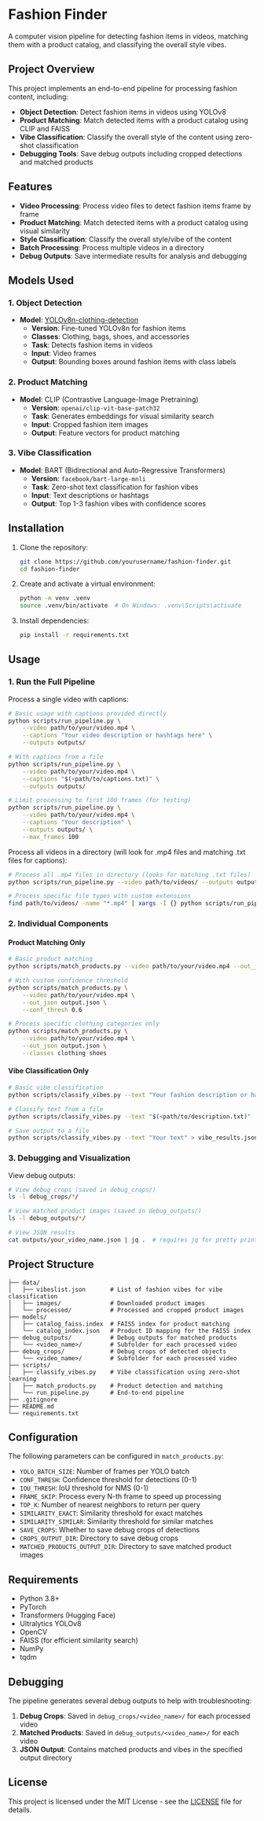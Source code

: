 # Fashion Finder

A computer vision pipeline for detecting fashion items in videos, matching them with a product catalog, and classifying the overall style vibes.

## Project Overview

This project implements an end-to-end pipeline for processing fashion content, including:
- **Object Detection**: Detect fashion items in videos using YOLOv8
- **Product Matching**: Match detected items with a product catalog using CLIP and FAISS
- **Vibe Classification**: Classify the overall style of the content using zero-shot classification
- **Debugging Tools**: Save debug outputs including cropped detections and matched products

## Features

- **Video Processing**: Process video files to detect fashion items frame by frame
- **Product Matching**: Match detected items with a product catalog using visual similarity
- **Style Classification**: Classify the overall style/vibe of the content
- **Batch Processing**: Process multiple videos in a directory
- **Debug Outputs**: Save intermediate results for analysis and debugging

## Models Used

### 1. Object Detection
- **Model**: [YOLOv8n-clothing-detection](https://huggingface.co/kesimeg/yolov8n-clothing-detection)
  - **Version**: Fine-tuned YOLOv8n for fashion items
  - **Classes**: Clothing, bags, shoes, and accessories
  - **Task**: Detects fashion items in videos
  - **Input**: Video frames
  - **Output**: Bounding boxes around fashion items with class labels

### 2. Product Matching
- **Model**: CLIP (Contrastive Language-Image Pretraining)
  - **Version**: `openai/clip-vit-base-patch32`
  - **Task**: Generates embeddings for visual similarity search
  - **Input**: Cropped fashion item images
  - **Output**: Feature vectors for product matching

### 3. Vibe Classification
- **Model**: BART (Bidirectional and Auto-Regressive Transformers)
  - **Version**: `facebook/bart-large-mnli`
  - **Task**: Zero-shot text classification for fashion vibes
  - **Input**: Text descriptions or hashtags
  - **Output**: Top 1-3 fashion vibes with confidence scores

## Installation

1. Clone the repository:
   ```bash
   git clone https://github.com/yourusername/fashion-finder.git
   cd fashion-finder
   ```

2. Create and activate a virtual environment:
   ```bash
   python -m venv .venv
   source .venv/bin/activate  # On Windows: .venv\Scripts\activate
   ```

3. Install dependencies:
   ```bash
   pip install -r requirements.txt
   ```

## Usage

### 1. Run the Full Pipeline

Process a single video with captions:
```bash
# Basic usage with captions provided directly
python scripts/run_pipeline.py \
    --video path/to/your/video.mp4 \
    --captions "Your video description or hashtags here" \
    --outputs outputs/

# With captions from a file
python scripts/run_pipeline.py \
    --video path/to/your/video.mp4 \
    --captions "$(<path/to/captions.txt)" \
    --outputs outputs/

# Limit processing to first 100 frames (for testing)
python scripts/run_pipeline.py \
    --video path/to/your/video.mp4 \
    --captions "Your description" \
    --outputs outputs/ \
    --max_frames 100
```

Process all videos in a directory (will look for .mp4 files and matching .txt files for captions):
```bash
# Process all .mp4 files in directory (looks for matching .txt files)
python scripts/run_pipeline.py --video path/to/videos/ --outputs outputs/

# Process specific file types with custom extensions
find path/to/videos/ -name "*.mp4" | xargs -I {} python scripts/run_pipeline.py --video {} --outputs outputs/
```

### 2. Individual Components

#### Product Matching Only
```bash
# Basic product matching
python scripts/match_products.py --video path/to/your/video.mp4 --out_json output.json

# With custom confidence threshold
python scripts/match_products.py \
    --video path/to/your/video.mp4 \
    --out_json output.json \
    --conf_thresh 0.6

# Process specific clothing categories only
python scripts/match_products.py \
    --video path/to/your/video.mp4 \
    --out_json output.json \
    --classes clothing shoes
```

#### Vibe Classification Only
```bash
# Basic vibe classification
python scripts/classify_vibes.py --text "Your fashion description or hashtags here"

# Classify text from a file
python scripts/classify_vibes.py --text "$(<path/to/description.txt)"

# Save output to a file
python scripts/classify_vibes.py --text "Your text" > vibe_results.json
```

### 3. Debugging and Visualization

View debug outputs:
```bash
# View debug crops (saved in debug_crops/)
ls -l debug_crops/*/

# View matched product images (saved in debug_outputs/)
ls -l debug_outputs/*/

# View JSON results
cat outputs/your_video_name.json | jq .  # requires jq for pretty printing
```

## Project Structure

```
├── data/
│   ├── vibeslist.json       # List of fashion vibes for vibe classification
│   ├── images/              # Downloaded product images
│   └── processed/           # Processed and cropped product images
├── models/
│   ├── catalog_faiss.index  # FAISS index for product matching
│   └── catalog_index.json   # Product ID mapping for the FAISS index
├── debug_outputs/           # Debug outputs for matched products
│   └── <video_name>/        # Subfolder for each processed video
├── debug_crops/             # Debug crops of detected objects
│   └── <video_name>/        # Subfolder for each processed video
├── scripts/
│   ├── classify_vibes.py    # Vibe classification using zero-shot learning
│   ├── match_products.py    # Product detection and matching
│   └── run_pipeline.py      # End-to-end pipeline
├── .gitignore
├── README.md
└── requirements.txt
```

## Configuration

The following parameters can be configured in `match_products.py`:

- `YOLO_BATCH_SIZE`: Number of frames per YOLO batch
- `CONF_THRESH`: Confidence threshold for detections (0-1)
- `IOU_THRESH`: IoU threshold for NMS (0-1)
- `FRAME_SKIP`: Process every N-th frame to speed up processing
- `TOP_K`: Number of nearest neighbors to return per query
- `SIMILARITY_EXACT`: Similarity threshold for exact matches
- `SIMILARITY_SIMILAR`: Similarity threshold for similar matches
- `SAVE_CROPS`: Whether to save debug crops of detections
- `CROPS_OUTPUT_DIR`: Directory to save debug crops
- `MATCHED_PRODUCTS_OUTPUT_DIR`: Directory to save matched product images

## Requirements

- Python 3.8+
- PyTorch
- Transformers (Hugging Face)
- Ultralytics YOLOv8
- OpenCV
- FAISS (for efficient similarity search)
- NumPy
- tqdm

## Debugging

The pipeline generates several debug outputs to help with troubleshooting:

1. **Debug Crops**: Saved in `debug_crops/<video_name>/` for each processed video
2. **Matched Products**: Saved in `debug_outputs/<video_name>/` for each video
3. **JSON Output**: Contains matched products and vibes in the specified output directory

## License

This project is licensed under the MIT License - see the [LICENSE](LICENSE) file for details.
